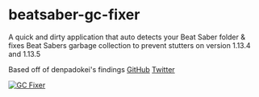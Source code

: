 # beatsaber-gc-fixer
A quick and dirty application that auto detects your Beat Saber folder & fixes Beat Sabers garbage collection to prevent stutters on version 1.13.4 and 1.13.5

Based off of denpadokei's findings [GitHub](https://github.com/denpadokei) [Twitter](https://twitter.com/j_denpadokei)

[![GC Fixer](https://i.imgur.com/nDAAmwL.png)](https://github.com/Umbranoxio/beatsaber-gc-fixer/releases/latest)
